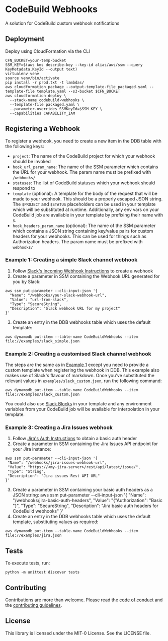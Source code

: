 # CodeBuild Webhooks

A solution for CodeBuild custom webhook notifications

## Deployment

Deploy using CloudFormation via the CLI

```
CFN_BUCKET=your-temp-bucket
SSM_KEY=$(aws kms describe-key --key-id alias/aws/ssm --query KeyMetadata.KeyId --output text)
virtualenv venv
source venv/bin/activate
pip install -r prod.txt -t lambdas/
aws cloudformation package --output-template-file packaged.yaml --template-file template.yaml --s3-bucket $CFN_BUCKET 
aws cloudformation deploy \
  --stack-name codebuild-webhooks \
  --template-file packaged.yaml \
  --parameter-overrides SSMKeyId=$SSM_KEY \
  --capabilities CAPABILITY_IAM
```

## Registering a Webhook
To register a webhook, you need to create a new item in the DDB table with the following keys:

- `project`: The name of the CodeBuild project for which your webhook should be invoked 
- `hook_url_param_name`: The name of the SSM parameter which contains the URL for your webhook. The
param name must be prefixed with `/webhooks/`
- `statuses`: The list of CodeBuild statuses which your webhook should respond to
- `template` (optional): A template for the body of the request that will be made to your webhook.
This should be a properly escaped JSON string. The `$PROJECT` and `$STATUS` placeholders can be used
in your template which will be substituted at runtime. Additionally, any env vars on your CodeBuild
job are available in your template by prefixing their name with `$`.
- `hook_headers_param_name` (optional): The name of the SSM parameter which contains a 
JSON string containing key/value pairs for custom headers for your webhooks. This can be used
for things such as Authorization headers. The param name must be prefixed with `webhooks/`

### Example 1: Creating a simple Slack channel webhook
1. Follow [Slack's Incoming Webhook Instructions] to create a webhook
2. Create a parameter in SSM containing the Webhook URL generated for you by Slack:
```
aws ssm put-parameter --cli-input-json '{
  "Name": "/webhooks/your-slack-webhook-url",
  "Value": "url-from-slack",
  "Type": "SecureString",
  "Description": "Slack webhook URL for my project"
}'
```
3. Create an entry in the DDB webhooks table which uses the default template:
```
aws dynamodb put-item --table-name CodeBuildWebhooks --item file://examples/slack_simple.json
```

### Example 2: Creating a customised Slack channel webhook 
The steps are the same as in [Example 1](#creating-a-simple-slack-channel-webhook) except you
need to provide a custom template when registering the webhook in DDB. This example also makes use
of Slack's flavour of markdown. Once you've substituted the relevant values in `examples/slack_custom.json`,
run the following command:
```
aws dynamodb put-item --table-name CodeBuildWebhooks --item file://examples/slack_custom.json
```

You could also use [Slack Blocks](https://api.slack.com/block-kit) in your template and any
environment variables from your CodeBuild job will be available for interpolation in your template.

### Example 3: Creating a Jira Issues webhook
1. Follow [Jira's Auth Instructions] to obtain a basic auth header
2. Create a parameter in SSM containing the Jira Issues API endpoint for your Jira instance:
```
aws ssm put-parameter --cli-input-json '{
 "Name": "/webhooks/jira-issues-webhook-url",
 "Value": "https://<my-jira-server>/rest/api/latest/issue/",
 "Type": "String",
 "Description": "Jira issues Rest API URL"
}‘
```
3. Create a parameter in SSM containing your basic auth headers as a JSON string:
aws ssm put-parameter --cli-input-json '{
 "Name": "/webhooks/jira-basic-auth-headers",
 "Value": "{\"Authorization\": \"Basic <base64 encoded useremail:api_token>\"}",
 "Type": "SecureString",
 "Description": "Jira basic auth headers for CodeBuild webhooks"
}‘
4. Create an entry in the DDB webhooks table which uses the default template, substituting values
as required:
```
aws dynamodb put-item --table-name CodeBuildWebhooks --item file://examples/jira.json
```

## Tests
To execute tests, run:
```
python -m unittest discover tests
```

[Slack's Incoming Webhook Instructions]: https://slack.com/intl/en-gb/help/articles/115005265063
[Jira's Auth Instructions]: https://developer.atlassian.com/cloud/jira/platform/jira-rest-api-basic-authentication/#supplying-basic-auth-headers

## Contributing

Contributions are more than welcome. Please read the [code of conduct](CODE_OF_CONDUCT.md) and the [contributing guidelines](CONTRIBUTING.md).

## License

This library is licensed under the MIT-0 License. See the LICENSE file.
